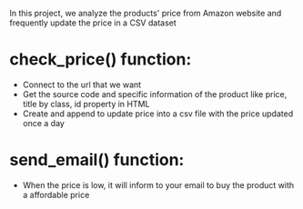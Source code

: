 In this project, we analyze the products' price from Amazon website and frequently update the price in a CSV dataset
# check_price() function:
- Connect to the url that we want
- Get the source code and specific information of the product like price, title by class, id property in HTML
- Create and append to update price into a csv file with the price updated once a day
# send_email() function:
- When the price is low, it will inform to your email to buy the product with a affordable price 
